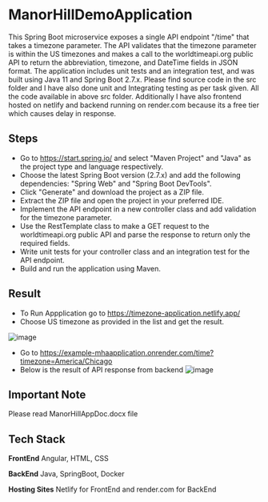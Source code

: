 
# ManorHillDemoApplication

This Spring Boot microservice exposes a single API endpoint "/time" that takes a timezone parameter. The API validates that the timezone parameter is within the US timezones and makes a call to the worldtimeapi.org public API to return the abbreviation, timezone, and DateTime fields in JSON format. The application includes unit tests and an integration test, and was built using Java 11 and Spring Boot 2.7.x.
Please find source code in the src folder and I have also done unit and Integrating testing as per task given. All the code available in above src folder. Additionally I have also frontend hosted on netlify and backend running on render.com because its a free tier which causes delay in response.




## Steps

- Go to https://start.spring.io/ and select "Maven Project" and "Java" as the project type and language respectively.
- Choose the latest Spring Boot version (2.7.x) and add the following dependencies: "Spring Web" and "Spring Boot DevTools".
- Click "Generate" and download the project as a ZIP file.
- Extract the ZIP file and open the project in your preferred IDE.
- Implement the API endpoint in a new controller class and add validation for the timezone parameter.
- Use the RestTemplate class to make a GET request to the worldtimeapi.org public API and parse the response to return only the required fields.
- Write unit tests for your controller class and an integration test for the API endpoint.
- Build and run the application using Maven.


## Result

- To Run Appplication go to https://timezone-application.netlify.app/
- Choose US timezone as provided in the list and get the result.

![image](https://user-images.githubusercontent.com/86436025/233901209-51df1855-ddfa-432f-a065-ac2c5190c129.png)


- Go to https://example-mhaapplication.onrender.com/time?timezone=America/Chicago
- Below is the result of API response from backend
![image](https://user-images.githubusercontent.com/86436025/233901916-a2b3c692-7b22-420d-8f86-d240510dae56.png)


## Important Note
Please read ManorHillAppDoc.docx file


## Tech Stack

**FrontEnd** Angular, HTML, CSS

**BackEnd** Java, SpringBoot, Docker

**Hosting Sites** Netlify for FrontEnd and render.com for BackEnd


